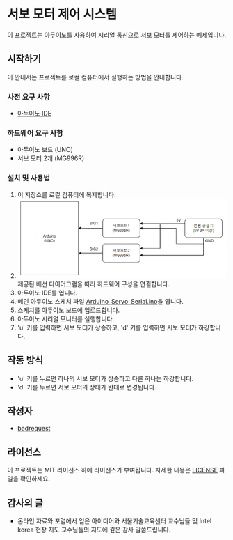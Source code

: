 # 서보 모터 제어 시스템

이 프로젝트는 아두이노를 사용하여 시리얼 통신으로 서보 모터를 제어하는 예제입니다.

## 시작하기

이 안내서는 프로젝트를 로컬 컴퓨터에서 실행하는 방법을 안내합니다.

### 사전 요구 사항

- [아두이노 IDE](https://www.arduino.cc/en/software)

### 하드웨어 요구 사항

- 아두이노 보드 (UNO)
- 서보 모터 2개 (MG996R)


### 설치 및 사용법

1. 이 저장소를 로컬 컴퓨터에 복제합니다.
2. 
    ![Alt text](image.png)
    제공된 배선 다이어그램을 따라 하드웨어 구성을 연결합니다. 
3. 아두이노 IDE를 엽니다.
4. 메인 아두이노 스케치 파일 [Arduino_Servo_Serial.ino](Arduino_Servo_Serial.ino)을 엽니다.
5. 스케치를 아두이노 보드에 업로드합니다.
6. 아두이노 시리얼 모니터를 실행합니다.
7. 'u' 키를 입력하면 서보 모터가 상승하고, 'd' 키를 입력하면 서보 모터가 하강합니다.

## 작동 방식

- 'u' 키를 누르면 하나의 서보 모터가 상승하고 다른 하나는 하강합니다.
- 'd' 키를 누르면 서보 모터의 상태가 반대로 변경됩니다.

## 작성자

- [badrequest](https://github.com/GgobukGgobuk)

## 라이선스

이 프로젝트는 MIT 라이선스 하에 라이선스가 부여됩니다. 자세한 내용은 [LICENSE](LICENSE) 파일을 확인하세요.

## 감사의 글

- 온라인 자료와 포럼에서 얻은 아이디어와 서울기술교육센터 교수님들 및 Intel korea 현장 지도 교수님들의 지도에 깊은 감사 말씀드립니다.